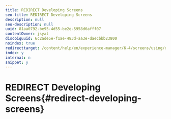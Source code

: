 ```yaml
---
title: REDIRECT Developing Screens
seo-title: REDIRECT Developing Screens
description: null
seo-description: null
uuid: 81aa0792-be95-4d55-be2e-5958d6afff07
contentOwner: jsyal
discoiquuid: 6c2ade5e-f1ae-483d-aa3e-daecbbb23800
noindex: true
redirecttarget: /content/help/en/experience-manager/6-4/screens/using/developing-screens
index: y
internal: n
snippet: y
---
```


# REDIRECT Developing Screens{#redirect-developing-screens}

